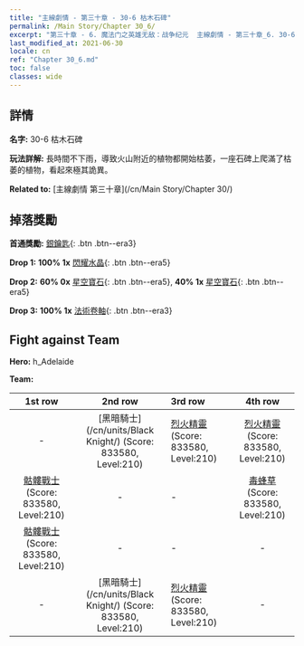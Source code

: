 ```yaml
---
title: "主線劇情 - 第三十章 - 30-6 枯木石碑"
permalink: /Main Story/Chapter 30_6/
excerpt: "第三十章 - 6. 魔法门之英雄无敌：战争纪元  主線劇情 - 第三十章_6. 30-6 枯木石碑"
last_modified_at: 2021-06-30
locale: cn
ref: "Chapter 30_6.md"
toc: false
classes: wide
---
```


## 詳情

 **名字:** 30-6 枯木石碑

 **玩法詳解:** 長時間不下雨，導致火山附近的植物都開始枯萎，一座石碑上爬滿了枯萎的植物，看起來極其詭異。

 **Related to:** [主線劇情 第三十章](/cn/Main Story/Chapter 30/)

## 掉落獎勵

 **首通獎勵:** [銀鑰匙](/cn/Items/con_693/){: .btn .btn--era3}

 **Drop 1:** **100% 1x** [閃耀水晶](/cn/Items/mat_101/){: .btn .btn--era5}

 **Drop 2:** **60% 0x** [星空寶石](/cn/Items/mat_93/){: .btn .btn--era5}, **40% 1x** [星空寶石](/cn/Items/mat_93/){: .btn .btn--era5}

 **Drop 3:** **100% 1x** [法術卷軸](/cn/Items/con_694/){: .btn .btn--era3}


## Fight against Team
 **Hero:** h_Adelaide

 **Team:**


  | 1st row | 2nd row | 3rd row | 4th row |
  |:----:|:----:|:----|:----:|
  | - | [黑暗騎士](/cn/units/Black Knight/) (Score: 833580, Level:210)  | [烈火精靈](/cn/units/Efreeti/) (Score: 833580, Level:210)  | [烈火精靈](/cn/units/Efreeti/) (Score: 833580, Level:210)  |
  | [骷髏戰士](/cn/units/Skeleton/) (Score: 833580, Level:210)  | - | - | [毒蜂草](/cn/units/Waspwort/) (Score: 833580, Level:210)  |
  | [骷髏戰士](/cn/units/Skeleton/) (Score: 833580, Level:210)  | - | - | - |
  | - | [黑暗騎士](/cn/units/Black Knight/) (Score: 833580, Level:210)  | [烈火精靈](/cn/units/Efreeti/) (Score: 833580, Level:210)  | - |


